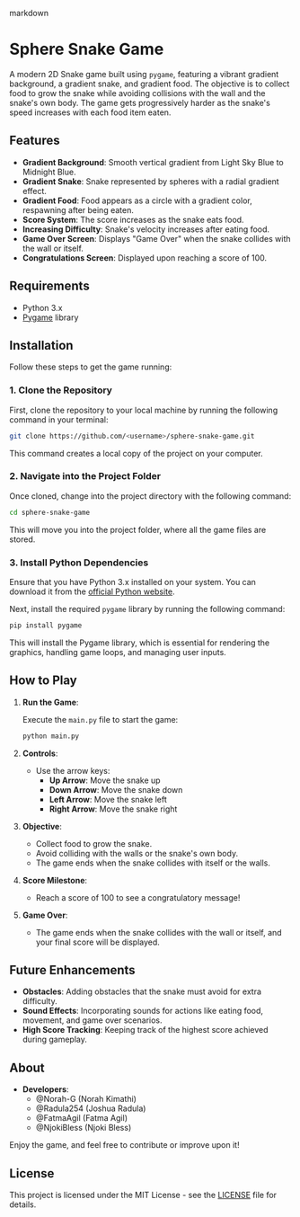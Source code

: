markdown
# Sphere Snake Game

A modern 2D Snake game built using `pygame`, featuring a vibrant gradient background, a gradient snake, and gradient food. The objective is to collect food to grow the snake while avoiding collisions with the wall and the snake's own body. The game gets progressively harder as the snake's speed increases with each food item eaten.

## Features

- **Gradient Background**: Smooth vertical gradient from Light Sky Blue to Midnight Blue.
- **Gradient Snake**: Snake represented by spheres with a radial gradient effect.
- **Gradient Food**: Food appears as a circle with a gradient color, respawning after being eaten.
- **Score System**: The score increases as the snake eats food.
- **Increasing Difficulty**: Snake's velocity increases after eating food.
- **Game Over Screen**: Displays "Game Over" when the snake collides with the wall or itself.
- **Congratulations Screen**: Displayed upon reaching a score of 100.

## Requirements

- Python 3.x
- [Pygame](https://www.pygame.org) library

## Installation

Follow these steps to get the game running:

### 1. Clone the Repository

First, clone the repository to your local machine by running the following command in your terminal:

```bash
git clone https://github.com/<username>/sphere-snake-game.git
```

This command creates a local copy of the project on your computer.

### 2. Navigate into the Project Folder

Once cloned, change into the project directory with the following command:

```bash
cd sphere-snake-game
```

This will move you into the project folder, where all the game files are stored.

### 3. Install Python Dependencies

Ensure that you have Python 3.x installed on your system. You can download it from the [official Python website](https://www.python.org/downloads/).

Next, install the required `pygame` library by running the following command:

```bash
pip install pygame
```

This will install the Pygame library, which is essential for rendering the graphics, handling game loops, and managing user inputs.

## How to Play

1. **Run the Game**: 

   Execute the `main.py` file to start the game:

   ```bash
   python main.py
   ```

2. **Controls**: 

   - Use the arrow keys:
     - **Up Arrow**: Move the snake up
     - **Down Arrow**: Move the snake down
     - **Left Arrow**: Move the snake left
     - **Right Arrow**: Move the snake right

3. **Objective**: 

   - Collect food to grow the snake.
   - Avoid colliding with the walls or the snake's own body.
   - The game ends when the snake collides with itself or the walls.

4. **Score Milestone**: 

   - Reach a score of 100 to see a congratulatory message!

5. **Game Over**: 

   - The game ends when the snake collides with the wall or itself, and your final score will be displayed.

## Future Enhancements

- **Obstacles**: Adding obstacles that the snake must avoid for extra difficulty.
- **Sound Effects**: Incorporating sounds for actions like eating food, movement, and game over scenarios.
- **High Score Tracking**: Keeping track of the highest score achieved during gameplay.

## About

- **Developers**: 
  - @Norah-G (Norah Kimathi)
  - @Radula254 (Joshua Radula)
  - @FatmaAgil (Fatma Agil)
  - @NjokiBless (Njoki Bless)

Enjoy the game, and feel free to contribute or improve upon it!

## License

This project is licensed under the MIT License - see the [LICENSE](LICENSE) file for details.
```

